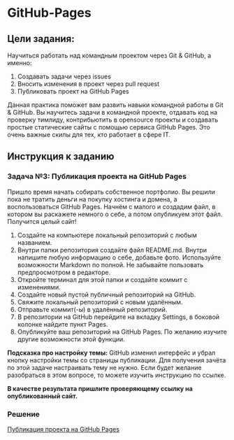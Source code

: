 # GitHub-Pages

## Цели задания:

Научиться работать над командным проектом через Git & GitHub, а именно:

1.	Создавать задачи через issues
2.	Вносить изменения в проект через pull request
3.	Публиковать проект на GitHub Pages

Данная практика поможет вам развить навыки командной работы в Git & GitHub. Вы научитесь задачи в командной проекте, отдавать код на проверку тимлиду, контрибьютить в opensource проекты и создавать простые статические сайты с помощью сервиса GitHub Pages. Это очень важные скилы для тех, кто работает в сфере IT.

## Инструкция к заданию

### Задача №3: Публикация проекта на GitHub Pages

Пришло время начать собирать собственное портфолио. Вы решили пока не тратить деньги на покупку хостинга и домена, а воспользоваться GitHub Pages. Начнём с малого и создадим файл, в котором вы раскажете немного о себе, а потом опубликуем этот файл. Получится целый сайт!

1.	Создайте на компьютере локальный репозиторий с любым названием.
2.	Внутри папки репозитория создайте файл README.md. Внутри напишите любую информацию о себе, добавьте фото. Используйте возможности Markdown по полной. Не забывайте пользовать предпросмотром в редакторе.
3.	Откройте терминал для этой папки и создайте коммит с изменениями.
4.	Создайте новый пустой публичный репозиторий на GitHub.
5.	Свяжите локальный репозиторий с новым удалённым.
6.	Отправьте коммит(-ы) в удалённый репозиторий.
7.	В репозитории на GitHub перейдите на вкладку Settings, в боковой колонке найдите пункт Pages.
8.	Опубликуйте ваш репозиторий на GitHub Pages. По желанию изучите другие возможности этой функции.

<b>Подсказка про настройку темы:</b> GitHub изменил интерфейс и убрал кнопку настройки темы со страницы публикации. Для получения зачёта по этой задаче настраивать тему не нужно. Если будет желание разобраться в этом вопросе, то можете изучить инструкцию по ссылке.

<b>В качестве результата пришлите проверяющему ссылку на опубликованный сайт.</b>

### Решение

[Публикация проекта на GitHub Pages](https://ev-genia-moon.github.io/CHOCOLATE/)

